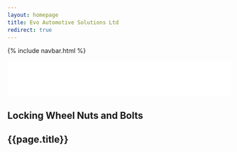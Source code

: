 ```yaml
---
layout: homepage
title: Evo Automotive Solutions Ltd
redirect: true
---
```

{% include navbar.html %}

<section class="full-screen full-width fs">
  <div class="header-logo is-centered fadeout">
    <a href="/products/"><img class="is-centered" src="/assets/evo_logo_sm.png"  alt="Evo Automotive Solutions Ltd logo"></a><br>
    <h2 class="title is-5 has-text-centered has-text-white pt-6">Locking Wheel Nuts and Bolts</h2>
  </div>
  <h1 class="is-sr-only">{{page.title}}</h1>
</section>


